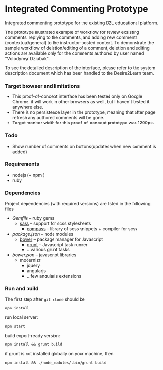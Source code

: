 Integrated Commenting Prototype
=================

Integrated commenting prototype for the existing D2L educational platform. 

The prototype illustrated example of workflow for review exsisting comments, replying to the comments, and adding new comments (contextual/general) to the instructor-posted content. To demonstrate the sample workflow of deletion/editing of a comment, deletion and editing actions are available only for the comments authored by user named "Volodymyr  Dziubak".

To see the detailed description of the interface, please refer to the system description document which has been handled to the Desire2Learn team.

### Target browser and limitations
* This proof-of-concept interface has been tested only on Google Chrome. it will work in other browsers as well, but I haven't tested it anywhere else. 
* There is no persistence layer in the prototype, meaning that after page refresh any authored comments will be gone.
* Target monitor width for this proof-of-concept prototype was 1200px.

### Todo
* Show number of comments on buttons(updates when new comment is added)

### Requirements
 * nodejs (+ npm )
 * ruby

### Dependencies
Project dependencies (with required versions) are listed in the following files

* *Gemfile* – ruby gems
  * [sass](http://sass-lang.com/) – support for scss stylesheets
    * [compass](http://compass-style.org/) – library of scss snippets + compiler for scss
* *package.json* – node modules
  * [bower](http://bower.io/) – package manager for Javascript
    * [grunt](http://gruntjs.com/) – Javascript task runner
    * ...various grunt tasks
* *bower.json* – javascript libraries
  * modernizr
    * jquery
    * angularjs
    * ...few angularjs extensions

### Run and build
The first step after ` git clone ` should be
```
npm install
```

run local server:
```
npm start
```

build export-ready version:
```
npm install && grunt build
```

if grunt is not installed globally on your machine, then
```
npm install && ./node_modules/.bin/grunt build
```
